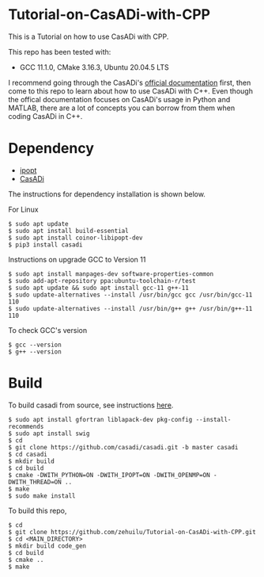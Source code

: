 # Tutorial-on-CasADi-with-CPP
This is a Tutorial on how to use CasADi with CPP.


This repo has been tested with:
* GCC 11.1.0, CMake 3.16.3, Ubuntu 20.04.5 LTS


I recommend going through the CasADi's [official documentation](https://web.casadi.org/docs/) first, then come to this repo to learn about how to use CasADi with C++.
Even though the offical documentation focuses on CasADi's usage in Python and MATLAB, there are a lot of concepts you can borrow from them when coding CasADi in C++.



Dependency
==========

* [ipopt](https://coin-or.github.io/Ipopt/)
* [CasADi](https://web.casadi.org/)


The instructions for dependency installation is shown below.


For Linux
```
$ sudo apt update
$ sudo apt install build-essential
$ sudo apt install coinor-libipopt-dev
$ pip3 install casadi
```


Instructions on upgrade GCC to Version 11
```
$ sudo apt install manpages-dev software-properties-common
$ sudo add-apt-repository ppa:ubuntu-toolchain-r/test
$ sudo apt update && sudo apt install gcc-11 g++-11
$ sudo update-alternatives --install /usr/bin/gcc gcc /usr/bin/gcc-11 110
$ sudo update-alternatives --install /usr/bin/g++ g++ /usr/bin/g++-11 110
```

To check GCC's version
```
$ gcc --version
$ g++ --version
```



Build
=====

To build casadi from source, see instructions [here](https://github.com/casadi/casadi/wiki/InstallationLinux).
```
$ sudo apt install gfortran liblapack-dev pkg-config --install-recommends
$ sudo apt install swig
$ cd
$ git clone https://github.com/casadi/casadi.git -b master casadi
$ cd casadi
$ mkdir build
$ cd build
$ cmake -DWITH_PYTHON=ON -DWITH_IPOPT=ON -DWITH_OPENMP=ON -DWITH_THREAD=ON ..
$ make
$ sudo make install
```


To build this repo,
```
$ cd
$ git clone https://github.com/zehuilu/Tutorial-on-CasADi-with-CPP.git
$ cd <MAIN_DIRECTORY>
$ mkdir build code_gen
$ cd build
$ cmake ..
$ make
```
